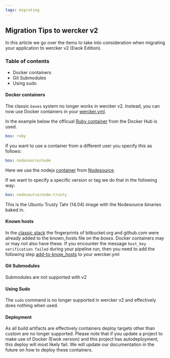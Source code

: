 ```yaml
---
tags: migrating
---
```


## Migration Tips to wercker v2

In this article we go over the items to take into consideration when
migrating your application to wercker v2 (Ewok Edition).

### Table of contents

* Docker containers
* Git Submodules
* Using sudo

#### Docker containers

The classic `boxes` system no longer works in wercker v2. Instead, you
can now use Docker containers in your
[wercker.yml](/learn/wercker-yml/02_sections.html).

In the example below the officual [Ruby
container](https://registry.hub.docker.com/u/library/ruby/) from the
Docker Hub is used.

```yaml
box: ruby
```

If you want to use a container from a different user you specify this as
follows:

```yaml
box: nodesource/node
```

Here we use the nodejs [container](https://registry.hub.docker.com/u/nodesource/node/) from
[Nodesource](https://nodesource.com/).

If we want to specify a specific version or tag we do that in the
following way:

```yaml
box: nodesource/node:trusty
```

This is the Ubuntu Trusty Tahr (14.04) image with the Nodesource
binaries baked in.

#### Known hosts

In the [classic stack](/docs/wercker-yml/wercker-classic.html) the fingerprints of bitbucket.org and github.com
were already added to the known\_hosts file on the *boxes*. Docker containers may or may not
also have these. If you encounter the message `host_key verification failed`
during your pipeline run, then you need to add the following step
[add-to-know_hosts](https://app.wercker.com/#applications/521764dde36a64ff110022f2/tab/details)
to your wercker.yml

#### Git Submodules

Submodules are not supported with v2

#### Using Sudo

The `sudo` command is no longer supported in wercker v2 and effectively
does nothing when used.

#### Deployment

As all build artifacts are effectively containers deploy targets other
than custom are no longer supported. Please note that if you update a
project to make use of Docker (Ewok version) and this project has
autodeployment, this deploy will most likely fail. We will update our documentation in
the future on how to deploy these containers.
